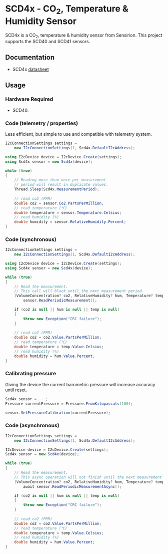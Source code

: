 # SCD4x - CO<sub>2</sub>, Temperature & Humidity Sensor

SCD4x is a CO<sub>2</sub>, temperature & humidity sensor from Sensirion. This project supports the SCD40 and SCD41 sensors.

## Documentation

- SCD4x [datasheet](https://www.sensirion.com/fileadmin/user_upload/customers/sensirion/Dokumente/9.5_CO2/Sensirion_CO2_Sensors_SCD4x_Datasheet.pdf)

## Usage

### Hardware Required

- SCD40.

### Code (telemetry / properties)

Less efficient, but simple to use and compatible with telemetry system.

```csharp
I2cConnectionSettings settings =
    new I2cConnectionSettings(1, Scd4x.DefaultI2cAddress);

using I2cDevice device = I2cDevice.Create(settings);
using Scd4x sensor = new Scd4x(device);

while (true)
{
    // Reading more than once per measurement
    // period will result in duplicate values.
    Thread.Sleep(Scd4x.MeasurementPeriod);
    
    // read co2 (PPM)
    double co2 = sensor.Co2.PartsPerMillion;
    // read temperature (℃)
    double temperature = sensor.Temperature.Celsius;
    // read humidity (%)
    double humidity = sensor.RelativeHumidity.Percent;
}
```

### Code (synchronous)

```csharp
I2cConnectionSettings settings =
    new I2cConnectionSettings(1, Scd4x.DefaultI2cAddress);

using I2cDevice device = I2cDevice.Create(settings);
using Scd4x sensor = new Scd4x(device);

while (true)
{
    // Read the measurement.
    // This call will block until the next measurement period.
    (VolumeConcentration? co2, RelativeHumidity? hum, Temperature? temp) =
        sensor.ReadPeriodicMeasurement();

    if (co2 is null || hum is null || temp is null)
    {
        throw new Exception("CRC failure");
    }
    
    // read co2 (PPM)
    double co2 = co2.Value.PartsPerMillion;
    // read temperature (℃)
    double temperature = temp.Value.Celsius;
    // read humidity (%)
    double humidity = hum.Value.Percent;
}
```

### Calibrating pressure

Giving the device the current barometric pressure will increase accuracy until reset.

```c#
Scd4x sensor = ...;
Pressure currentPressure = Pressure.FromKilopascals(100);

sensor.SetPressureCalibration(currentPressure);
```

### Code (asynchronous)

```csharp
I2cConnectionSettings settings =
    new I2cConnectionSettings(1, Scd4x.DefaultI2cAddress);

I2cDevice device = I2cDevice.Create(settings);
Scd4x sensor = new Scd4x(device);

while (true)
{
    // Read the measurement.
    // This async operation will not finish until the next measurement period.
    (VolumeConcentration? co2, RelativeHumidity? hum, Temperature? temp) =
        await sensor.ReadPeriodicMeasurementAsync();

    if (co2 is null || hum is null || temp is null)
    {
        throw new Exception("CRC failure");
    }
    
    // read co2 (PPM)
    double co2 = co2.Value.PartsPerMillion;
    // read temperature (℃)
    double temperature = temp.Value.Celsius;
    // read humidity (%)
    double humidity = hum.Value.Percent;
}
```